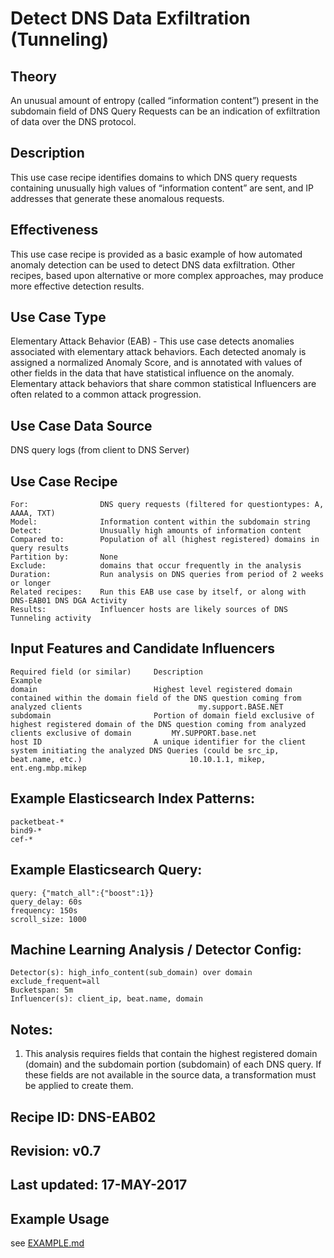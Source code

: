 # Detect DNS Data Exfiltration (Tunneling)

## Theory

An unusual amount of entropy (called “information content”) present in the subdomain field of DNS Query Requests can be an indication of exfiltration of data over the DNS protocol.

## Description

This use case recipe identifies domains to which DNS query requests containing unusually high values of “information content” are sent, and IP addresses that generate these anomalous requests.

## Effectiveness

This use case recipe is provided as a basic example of how automated anomaly detection can be used to detect DNS data exfiltration.  Other recipes, based upon alternative or more complex approaches, may produce more effective detection results.

## Use Case Type

Elementary Attack Behavior (EAB) - This use case detects anomalies associated with elementary attack behaviors.  Each detected anomaly is assigned a normalized Anomaly Score, and is annotated with values of other fields in the data that have statistical influence on the anomaly.  Elementary attack behaviors that share common statistical Influencers are often related to a common attack progression.

## Use Case Data Source

DNS query logs (from client to DNS Server)

## Use Case Recipe

    For:                DNS query requests (filtered for questiontypes: A, AAAA, TXT)
    Model:              Information content within the subdomain string
    Detect:             Unusually high amounts of information content
    Compared to:        Population of all (highest registered) domains in query results
    Partition by:       None
    Exclude:            domains that occur frequently in the analysis
    Duration:           Run analysis on DNS queries from period of 2 weeks or longer
    Related recipes:    Run this EAB use case by itself, or along with DNS-EAB01 DNS DGA Activity
    Results:            Influencer hosts are likely sources of DNS Tunneling activity

## Input Features and Candidate Influencers

    Required field (or similar)     Description                                                                                                                               Example
    domain                          Highest level registered domain contained within the domain field of the DNS question coming from analyzed clients                          my.support.BASE.NET
    subdomain                       Portion of domain field exclusive of highest registered domain of the DNS question coming from analyzed clients exclusive of domain         MY.SUPPORT.base.net
    host ID                         A unique identifier for the client system initiating the analyzed DNS Queries (could be src_ip, beat.name, etc.)                        10.10.1.1, mikep, ent.eng.mbp.mikep


## Example Elasticsearch Index Patterns:

    packetbeat-*
    bind9-*
    cef-*

## Example Elasticsearch Query:

    query: {"match_all":{"boost":1}}
    query_delay: 60s
    frequency: 150s
    scroll_size: 1000

## Machine Learning Analysis / Detector Config:

    Detector(s): high_info_content(sub_domain) over domain exclude_frequent=all
    Bucketspan: 5m
    Influencer(s): client_ip, beat.name, domain

## Notes: <delete label if none>
1. This analysis requires fields that contain the highest registered domain (domain) and the subdomain portion (subdomain) of each DNS query.  If these fields are not available in the source data, a transformation must be applied to create them.

## Recipe ID: DNS-EAB02

## Revision:  v0.7

## Last updated: 17-MAY-2017

## Example Usage

see [EXAMPLE.md](https://github.com/elastic/examples/blob/master/Machine%20Learning/Security%20Analytics%20Recipes/dns_data_exfiltration/EXAMPLE.md)
